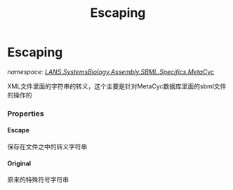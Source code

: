 ﻿---
title: Escaping
---

# Escaping
_namespace: [LANS.SystemsBiology.Assembly.SBML.Specifics.MetaCyc](N-LANS.SystemsBiology.Assembly.SBML.Specifics.MetaCyc.html)_

XML文件里面的字符串的转义，这个主要是针对MetaCyc数据库里面的sbml文件的操作的




### Properties

#### Escape
保存在文件之中的转义字符串
#### Original
原来的特殊符号字符串
